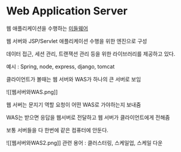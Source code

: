 # Web Application Server
웹 애플리케이션을 수행하는 [미들웨어](ComputerScience/SoftwareEngineering/Middleware.md)

웹 서버와 JSP/Servlet 애플리케이션 수행을 위한 엔진으로 구성

데이터 접근, 세션 관리, 트랜잭션 관리 등을 위한 라이브러리를 제공하고 있다.

예시 : Spring, node, express, django, tomcat

클라이언트가 볼때는 웹 서버와 WAS가 하나의 큰 서버로 보임

![[웹서버와WAS.png]]

웹 서버는 문지기 역할 요청이 어떤 WAS로 가야하는지 보내줌

WAS는 받으면 응답을 웹서버로 전달하고 웹 서버가 클라이언트에게 전해줌

보통 서버들을 다 한번에 같은 컴퓨터에 안둔다.

![[웹서버와WAS2.png]]
관련 용어 : 클러스터링, 스케일업, 스케일 다운